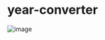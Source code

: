 # year-converter
![image](https://github.com/user-attachments/assets/347d3c4c-6f99-4cfb-9eff-a522d74c2092)
